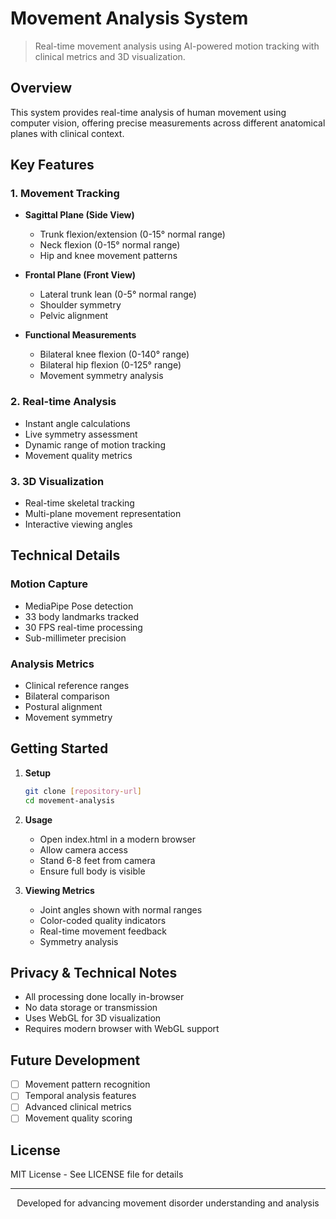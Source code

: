 # Movement Analysis System

> Real-time movement analysis using AI-powered motion tracking with clinical metrics and 3D visualization.

## Overview
This system provides real-time analysis of human movement using computer vision, offering precise measurements across different anatomical planes with clinical context.

## Key Features

### 1. Movement Tracking
- **Sagittal Plane (Side View)**
  - Trunk flexion/extension (0-15° normal range)
  - Neck flexion (0-15° normal range)
  - Hip and knee movement patterns

- **Frontal Plane (Front View)**
  - Lateral trunk lean (0-5° normal range)
  - Shoulder symmetry
  - Pelvic alignment

- **Functional Measurements**
  - Bilateral knee flexion (0-140° range)
  - Bilateral hip flexion (0-125° range)
  - Movement symmetry analysis

### 2. Real-time Analysis
- Instant angle calculations
- Live symmetry assessment
- Dynamic range of motion tracking
- Movement quality metrics

### 3. 3D Visualization
- Real-time skeletal tracking
- Multi-plane movement representation
- Interactive viewing angles

## Technical Details

### Motion Capture
- MediaPipe Pose detection
- 33 body landmarks tracked
- 30 FPS real-time processing
- Sub-millimeter precision

### Analysis Metrics
- Clinical reference ranges
- Bilateral comparison
- Postural alignment
- Movement symmetry

## Getting Started

1. **Setup**
   ```bash
   git clone [repository-url]
   cd movement-analysis
   ```

2. **Usage**
   - Open index.html in a modern browser
   - Allow camera access
   - Stand 6-8 feet from camera
   - Ensure full body is visible

3. **Viewing Metrics**
   - Joint angles shown with normal ranges
   - Color-coded quality indicators
   - Real-time movement feedback
   - Symmetry analysis

## Privacy & Technical Notes
- All processing done locally in-browser
- No data storage or transmission
- Uses WebGL for 3D visualization
- Requires modern browser with WebGL support

## Future Development
- [ ] Movement pattern recognition
- [ ] Temporal analysis features
- [ ] Advanced clinical metrics
- [ ] Movement quality scoring

## License
MIT License - See LICENSE file for details

---

<p align="center">
Developed for advancing movement disorder understanding and analysis
</p> 